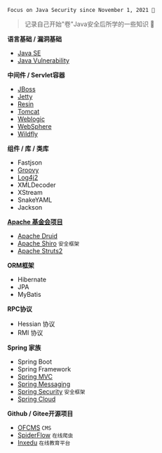 `Focus on Java Security since November 1, 2021 👣`
> 
> 记录自己开始"卷"Java安全后所学的一些知识 👀


**语言基础 / 漏洞基础**
- [Java SE](https://github.com/pen4uin/JavaSec/tree/main/basic-knowledge/javase/)
- [Java Vulnerability](https://github.com/pen4uin/JavaSec/tree/main/basic-knowledge/)

**中间件 / Servlet容器**

- [JBoss](https://github.com/pen4uin/JavaSec/tree/main/jboss/) 
- [Jetty](https://github.com/pen4uin/JavaSec/blob/main/jetty/)
- [Resin](https://github.com/pen4uin/JavaSec/blob/main/resin/)
- [Tomcat](https://github.com/pen4uin/JavaSec/tree/main/tomcat)
- [Weblogic](https://github.com/pen4uin/JavaSec/tree/main/weblogic/)
- [WebSphere]()
- [Wildfly](https://github.com/pen4uin/JavaSec/tree/main/wildfly/)


**组件 / 库 / 类库**
- Fastjson
- [Groovy](https://github.com/pen4uin/JavaSec/blob/main/groovy/)
- [Log4j2](https://github.com/pen4uin/JavaSec/blob/main/log4j2/)
- XMLDecoder
- XStream
- SnakeYAML
- Jackson

**[Apache 基金会项目](https://www.apache.org/index.html#projects-list)**
- [Apache Druid](https://github.com/pen4uin/JavaSec/blob/main/apache%20druid/)
- [Apache Shiro](https://github.com/pen4uin/JavaSec/blob/main/shiro/) `安全框架`
- [Apache Struts2](https://github.com/pen4uin/JavaSec/blob/main/struts2/)  


**ORM框架**
- Hibernate
- JPA
- MyBatis

**RPC协议**
- Hessian 协议
- RMI 协议

**Spring 家族**
- Spring Boot
- Spring Framework
- [Spring MVC](https://github.com/pen4uin/JavaSec/tree/main/springmvc)
- [Spring Messaging](https://github.com/pen4uin/JavaSec/blob/main/spring%20messaging/)
- [Spring Security]()  `安全框架`
- [Spring Cloud]()


**Github / Gitee开源项目**
- [OFCMS](https://github.com/pen4uin/JavaSec/blob/main/ofcms/) `CMS`
- [SpiderFlow](https://github.com/pen4uin/JavaSec/tree/main/spider-flow)  `在线爬虫`
- [Inxedu](https://github.com/pen4uin/JavaSec/blob/main/inxedu/2021_08_05_Inxedu.pdf) `在线教育平台`
